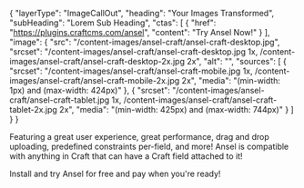 {
    "layerType": "ImageCallOut",
    "heading": "Your Images Transformed",
    "subHeading": "Lorem Sub Heading",
    "ctas": [
        {
            "href": "https://plugins.craftcms.com/ansel",
            "content": "Try Ansel Now!"
        }
    ],
    "image": {
        "src": "/content-images/ansel-craft/ansel-craft-desktop.jpg",
        "srcset": "/content-images/ansel-craft/ansel-craft-desktop.jpg 1x, /content-images/ansel-craft/ansel-craft-desktop-2x.jpg 2x",
        "alt": "",
        "sources": [
            {
                "srcset": "/content-images/ansel-craft/ansel-craft-mobile.jpg 1x, /content-images/ansel-craft/ansel-craft-mobile-2x.jpg 2x",
                "media": "(min-width: 1px) and (max-width: 424px)"
            },
            {
                "srcset": "/content-images/ansel-craft/ansel-craft-tablet.jpg 1x, /content-images/ansel-craft/ansel-craft-tablet-2x.jpg 2x",
                "media": "(min-width: 425px) and (max-width: 744px)"
            }
        ]
    }
}

Featuring a great user experience, great performance, drag and drop uploading, predefined constraints per-field, and more! Ansel is compatible with anything in Craft that can have a Craft field attached to it!

Install and try Ansel for free and pay when you're ready!
